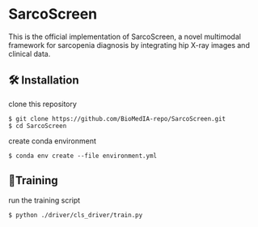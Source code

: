 # SarcoScreen

This is the official implementation of SarcoScreen, a novel multimodal framework for sarcopenia diagnosis by integrating hip X-ray images and clinical data.

## 🛠️ Installation

clone this repository

```
$ git clone https://github.com/BioMedIA-repo/SarcoScreen.git
$ cd SarcoScreen
```

create conda environment

```
$ conda env create --file environment.yml
```

## 🚀Training

run the training script

```
$ python ./driver/cls_driver/train.py
```

